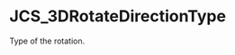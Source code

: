 <div id="content-header">
  <h1>JCS_3DRotateDirectionType</h1>
</div>

<p>
  Type of the rotation.
</p>
